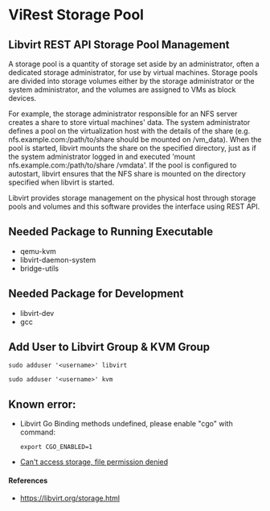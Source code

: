 # ViRest Storage Pool
## Libvirt REST API Storage Pool Management
A storage pool is a quantity of storage set aside by an administrator, often a dedicated storage administrator, for use by virtual machines. Storage pools are divided into storage volumes either by the storage administrator or the system administrator, and the volumes are assigned to VMs as block devices.

For example, the storage administrator responsible for an NFS server creates a share to store virtual machines' data. The system administrator defines a pool on the virtualization host with the details of the share (e.g. nfs.example.com:/path/to/share should be mounted on /vm_data). When the pool is started, libvirt mounts the share on the specified directory, just as if the system administrator logged in and executed 'mount nfs.example.com:/path/to/share /vmdata'. If the pool is configured to autostart, libvirt ensures that the NFS share is mounted on the directory specified when libvirt is started.

Libvirt provides storage management on the physical host through storage pools and volumes and this software provides the interface using REST API.

## Needed Package to Running Executable
- qemu-kvm
- libvirt-daemon-system
- bridge-utils

## Needed Package for Development
- libvirt-dev
- gcc

## Add User to Libvirt Group & KVM Group
```shell
sudo adduser '<username>' libvirt
```
```shell
sudo adduser '<username>' kvm
```

## Known error:
- Libvirt Go Binding methods undefined, please enable "cgo" with command:
    ```shell
    export CGO_ENABLED=1
    ```
- [Can't access storage, file permission denied](https://ostechnix.com/solved-cannot-access-storage-file-permission-denied-error-in-kvm-libvirt/)

#### References
- https://libvirt.org/storage.html
